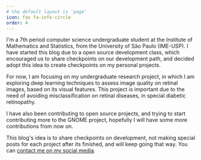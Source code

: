 ```yaml
---
# the default layout is 'page'
icon: fas fa-info-circle
order: 4
---
```


I'm a 7th period computer science undergraduate student at the Institute of Mathematics and Statistics, from the University of São Paulo (IME-USP). I have started this blog due to a open source development class, which encouraged us to share checkpoints on our development path, and decided adopt this idea to create checkpoints on my personal projects.

For now, I am focusing on my undergraduate research project, in which I am exploring deep learning techniques to assess image quality on retinal images, based on its visual features. This project is important due to the need of avoiding misclassification on retinal diseases, in special diabetic retinopathy.

I have also been contributing to open source projects, and trying to start contributing more to the GNOME project, hopefully I will have some more contributions from now on.

This blog's idea is to share checkpoints on development, not making special posts for each project after its finished, and will keep going that way. You can [contact me on my social media](https://www.linkedin.com/in/rodrigo-michelassi/).
